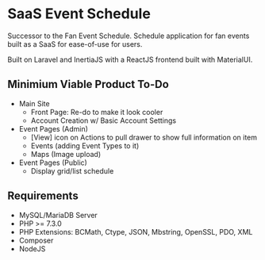 # SaaS Event Schedule
Successor to the Fan Event Schedule.
Schedule application for fan events built as a SaaS for ease-of-use for users.

Built on Laravel and InertiaJS with a ReactJS frontend built with MaterialUI.

## Minimium Viable Product To-Do
- Main Site
  - Front Page: Re-do to make it look cooler
  - Account Creation w/ Basic Account Settings
- Event Pages (Admin)
  - [View] icon on Actions to pull drawer to show full information on item
  - Events (adding Event Types to it)
  - Maps (Image upload)
- Event Pages (Public)
  - Display grid/list schedule

## Requirements
* MySQL/MariaDB Server
* PHP >= 7.3.0
* PHP Extensions: BCMath, Ctype, JSON, Mbstring, OpenSSL, PDO, XML
* Composer
* NodeJS
